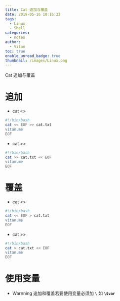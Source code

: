 ```yaml
---
title: Cat 追加与覆盖
date: 2019-05-16 10:16:23
tags:
  - Linux
  - Shell
categories:
  - notes
author:
  - Vitan
toc: true
enable_unread_badge: true
thumbnail: /images/Linux.png
---
```

Cat  追加与覆盖
<!--more-->
# 追加
- cat <<EOF>>

```bash
#!/bin/bash
cat << EOF >> cat.txt
vitan.me
EOF
```

- cat >>

```bash
#!/bin/bash
cat >> cat.txt << EOF
vitan.me
EOF
```

# 覆盖
- cat <<EOF>>

```bash
#!/bin/bash
cat << EOF > cat.txt
vitan.me
EOF
```

- cat >>

```bash
#!/bin/bash
cat > cat.txt << EOF
vitan.me
EOF
```

# 使用变量
- Warnning
追加和覆盖若要使用变量必须加 `\` 如 **`\$var`**